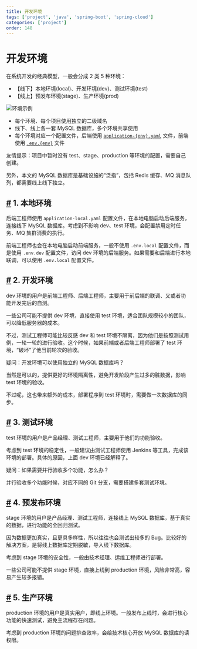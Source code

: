 ```yaml
---
title: 开发环境
tags: ['project', 'java', 'spring-boot', 'spring-cloud']
categories: ['project']
order: 148
---
```

# 开发环境

在系统开发的经典模型，一般会分成 2 类 5 种环境：

 * 【线下】本地环境(local)、开发环境(dev)、测试环境(test)
* 【线上】预发布环境(stage)、生产环境(prod)

 ![环境示例](https://cloud.iocoder.cn/img/%E5%BC%80%E5%8F%91%E7%8E%AF%E5%A2%83/01.png)

 * 每个环境、每个项目使用独立的二级域名
* 线下、线上各一套 MySQL 数据库，多个环境共享使用
* 每个环境对应一个配置文件，后端使用 [`application-{env}.yaml`](https://github.com/YunaiV/ruoyi-vue-pro/blob/master/yudao-server/src/main/resources/application-dev.yaml) 文件，前端使用 [`.env.{env}`](https://github.com/yudaocode/yudao-ui-admin-vue2/blob/master/.env.dev) 文件

 友情提示：项目中暂时没有 test、stage、production 等环境的配置，需要自己创建。

 另外，本文的 MySQL 数据库是基础设施的“泛指”，包括 Redis 缓存、MQ 消息队列，都需要线上线下独立。

 ## [#](#_1-本地环境) 1. 本地环境

 后端工程师使用 `application-local.yaml` 配置文件，在本地电脑启动后端服务，连接线下 MySQL 数据库。考虑到不影响 dev、test 环境，会配置禁用定时任务、MQ 集群消费的执行。

 前端工程师也会在本地电脑启动前端服务，一般不使用 `.env.local` 配置文件，而是使用 `.env.dev` 配置文件，访问 dev 环境的后端服务。如果需要和后端进行本地联调，可以使用 `.env.local` 配置文件。

 ## [#](#_2-开发环境) 2. 开发环境

 dev 环境的用户是前端工程师、后端工程师，主要用于前后端的联调、又或者功能开发完后的自测。

 一些公司可能不提供 dev 环境，直接使用 test 环境，适合团队规模较小的团队，可以降低服务器的成本。

 不过，测试工程师可能比较反感 dev 和 test 环境不隔离，因为他们是按照测试用例，一轮一轮的进行验收。这个时候，如果前端或者后端工程师部署了 test 环境，“破坏”了他当前轮次的验收。

 疑问：开发环境可以使用独立的 MySQL 数据库吗？

 当然是可以的，提供更好的环境隔离性，避免开发阶段产生过多的脏数据，影响 test 环境的验收。

 不过呢，这也带来额外的成本，部署程序到 test 环境时，需要做一次数据库的同步。

 ## [#](#_3-测试环境) 3. 测试环境

 test 环境的用户是产品经理、测试工程师，主要用于他们的功能验收。

 考虑到 test 环境的稳定性，一般建议由测试工程师使用 Jenkins 等工具，完成该环境的部署。具体的原因，上面 dev 环境已经解释了。

 疑问：如果需要并行验收多个功能，怎么办？

 并行验收多个功能时候，对应不同的 Git 分支，需要搭建多套测试环境。

 ## [#](#_4-预发布环境) 4. 预发布环境

 stage 环境的用户是产品经理、测试工程师，连接线上 MySQL 数据库，基于真实的数据，进行功能的全回归测试。

 因为数据更加真实，且更具多样性，所以往往也会测试出较多的 Bug。比较好的解决方案，是将线上数据库定期脱敏，导入线下数据库。

 考虑到 stage 环境的安全性，一般由技术经理、运维工程师进行部署。

 一些公司可能不提供 stage 环境，直接上线到 production 环境，风险非常高，容易产生较多报错。

 ## [#](#_5-生产环境) 5. 生产环境

 production 环境的用户是真实用户，即线上环境。一般发布上线时，会进行核心功能的快速测试，避免主流程存在问题。

 考虑到 production 环境的问题排查效率，会给技术核心开放 MySQL 数据库的读权限。

